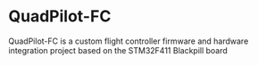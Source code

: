 # QuadPilot-FC
QuadPilot-FC is a custom flight controller firmware and hardware integration project based on the STM32F411 Blackpill board
